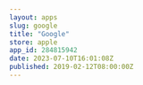 ```yaml
---
layout: apps
slug: google
title: "Google"
store: apple
app_id: 284815942
date: 2023-07-10T16:01:08Z
published: 2019-02-12T08:00:00Z
---
```

